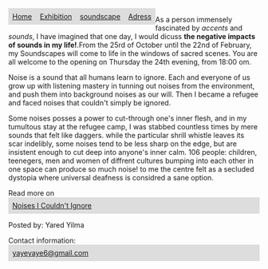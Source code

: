 <!DOCTYPE html>
<html>
	<title>My Soundscape</title>
	<meta charset="utf-8">
	<head>
	<style>
			ul {
  				list-style-type: none;
 				 margin: 0;
  				padding: 0;
				}
				li {
  				float: left;
				}
				a {
  				display: block;
  				padding: 8px;
 				background-color: #dddddd;
				}
	</style>
	</head>
	<body>
			<ul>
 				 <li ><a href="file:///C:/Users/UserPc/Documents/HTML/websample%20index.html">Home</a></li>
 				 <li><a href="http://gallery3.constantvzw.org/index.php/noisesicouldnotignore">Exhibition</a></li>
  				<li><a href="https://gallery3.constantvzw.org/var/albums/Noises/DSC00959.JPG?m=1558683038">soundscape</a></li>
 				 <li><a href="http://constantvzw.org/site/Noises-I-could-not-ignore.html">Adress</a></li>
			</ul>
		<div class="pic"><p <img src="https://gallery3.constantvzw.org/var/resizes/Noises/DSC00959.JPG?m=1558683039"> 
			As a person immensely fascinated by <em>accents</em> and <em>sounds</em>, I have 
imagined that one day, I would dicuss <strong>the negative impacts of sounds in my life!</strong>.From the 25rd of October until the 22nd of February, my Soundscapes will come to life in the windows of sacred scenes. You are all welcome to the opening on Thursday the 24th evening, from 18:00 om.
		<p>Noise is a sound that all humans learn to ignore. Each and everyone of us grow up with listening mastery in tunning out noises from the environment, and push them into background noises as our will. Then I became a refugee and faced noises that couldn't simply be ignored.</p>

<p>Some noises posses a power to cut-through one's inner flesh, and in my tumultous stay at the refugee camp, I was stabbed countless times by mere sounds that felt like daggers. while the particular shrill whistle leaves its scar indelibly, some noises tend to be less sharp on the edge, but are insistent enough to cut deep into anyone's inner calm. 106
 people: children, teenegers, men and women of diffrent cultures bumping into each other in one space can produce so much noise! to me the centre felt as a secluded dystopia where universal deafness is considred a sane option.</p>
		  Read more on <a href="http://constantvzw.org/site/Noises-I-could-not-ignore.html">Noises I Couldn't Ignore</a></div>
<footer>
  <p>Posted by: Yared Yilma</p>
  <p>Contact information: <a href="http://constantvzw.org/site/Noises-I-could-not-ignore.htm">
  yayeyaye6@gmail.com</a></p>
</footer>
	</body>
</html>
